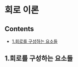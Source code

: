 # 회로 이론

## Contents  
- [1.회로를 구성하는 요소들](https://github.com/Taeyoung96/Robotics-Summary/edit/master/Circuit-theory/README.md#1.회로를-구성하는-요소들)

## 1.회로를 구성하는 요소들


